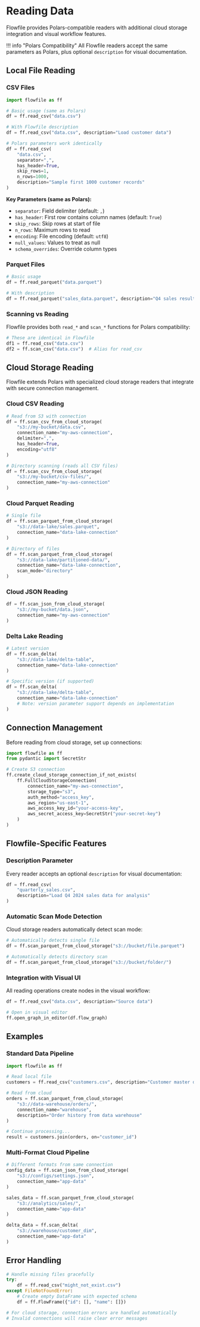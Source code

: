 # Reading Data

Flowfile provides Polars-compatible readers with additional cloud storage integration and visual workflow features.

!!! info "Polars Compatibility"
    All Flowfile readers accept the same parameters as Polars, plus optional `description` for visual documentation.

## Local File Reading

### CSV Files

```python
import flowfile as ff

# Basic usage (same as Polars)
df = ff.read_csv("data.csv")

# With Flowfile description
df = ff.read_csv("data.csv", description="Load customer data")

# Polars parameters work identically
df = ff.read_csv(
    "data.csv",
    separator=",",
    has_header=True,
    skip_rows=1,
    n_rows=1000,
    description="Sample first 1000 customer records"
)
```

**Key Parameters (same as Polars):**
- `separator`: Field delimiter (default: `,`)
- `has_header`: First row contains column names (default: `True`)
- `skip_rows`: Skip rows at start of file
- `n_rows`: Maximum rows to read
- `encoding`: File encoding (default: `utf8`)
- `null_values`: Values to treat as null
- `schema_overrides`: Override column types

### Parquet Files

```python
# Basic usage
df = ff.read_parquet("data.parquet")

# With description
df = ff.read_parquet("sales_data.parquet", description="Q4 sales results")
```

### Scanning vs Reading

Flowfile provides both `read_*` and `scan_*` functions for Polars compatibility:

```python
# These are identical in Flowfile
df1 = ff.read_csv("data.csv")
df2 = ff.scan_csv("data.csv")  # Alias for read_csv
```

## Cloud Storage Reading

Flowfile extends Polars with specialized cloud storage readers that integrate with secure connection management.

### Cloud CSV Reading

```python
# Read from S3 with connection
df = ff.scan_csv_from_cloud_storage(
    "s3://my-bucket/data.csv",
    connection_name="my-aws-connection",
    delimiter=",",
    has_header=True,
    encoding="utf8"
)

# Directory scanning (reads all CSV files)
df = ff.scan_csv_from_cloud_storage(
    "s3://my-bucket/csv-files/",
    connection_name="my-aws-connection"
)
```

### Cloud Parquet Reading

```python
# Single file
df = ff.scan_parquet_from_cloud_storage(
    "s3://data-lake/sales.parquet",
    connection_name="data-lake-connection"
)

# Directory of files
df = ff.scan_parquet_from_cloud_storage(
    "s3://data-lake/partitioned-data/",
    connection_name="data-lake-connection",
    scan_mode="directory"
)
```

### Cloud JSON Reading

```python
df = ff.scan_json_from_cloud_storage(
    "s3://my-bucket/data.json",
    connection_name="my-aws-connection"
)
```

### Delta Lake Reading

```python
# Latest version
df = ff.scan_delta(
    "s3://data-lake/delta-table",
    connection_name="data-lake-connection"
)

# Specific version (if supported)
df = ff.scan_delta(
    "s3://data-lake/delta-table",
    connection_name="data-lake-connection"
    # Note: version parameter support depends on implementation
)
```

## Connection Management

Before reading from cloud storage, set up connections:

```python
import flowfile as ff
from pydantic import SecretStr

# Create S3 connection
ff.create_cloud_storage_connection_if_not_exists(
    ff.FullCloudStorageConnection(
        connection_name="my-aws-connection",
        storage_type="s3",
        auth_method="access_key",
        aws_region="us-east-1",
        aws_access_key_id="your-access-key",
        aws_secret_access_key=SecretStr("your-secret-key")
    )
)
```

## Flowfile-Specific Features

### Description Parameter

Every reader accepts an optional `description` for visual documentation:

```python
df = ff.read_csv(
    "quarterly_sales.csv",
    description="Load Q4 2024 sales data for analysis"
)
```

### Automatic Scan Mode Detection

Cloud storage readers automatically detect scan mode:

```python
# Automatically detects single file
df = ff.scan_parquet_from_cloud_storage("s3://bucket/file.parquet")

# Automatically detects directory scan
df = ff.scan_parquet_from_cloud_storage("s3://bucket/folder/")
```

### Integration with Visual UI

All reading operations create nodes in the visual workflow:

```python
df = ff.read_csv("data.csv", description="Source data")

# Open in visual editor
ff.open_graph_in_editor(df.flow_graph)
```

## Examples

### Standard Data Pipeline

```python
import flowfile as ff

# Read local file
customers = ff.read_csv("customers.csv", description="Customer master data")

# Read from cloud
orders = ff.scan_parquet_from_cloud_storage(
    "s3://data-warehouse/orders/",
    connection_name="warehouse",
    description="Order history from data warehouse"
)

# Continue processing...
result = customers.join(orders, on="customer_id")
```

### Multi-Format Cloud Pipeline

```python
# Different formats from same connection
config_data = ff.scan_json_from_cloud_storage(
    "s3://configs/settings.json",
    connection_name="app-data"
)

sales_data = ff.scan_parquet_from_cloud_storage(
    "s3://analytics/sales/",
    connection_name="app-data"
)

delta_data = ff.scan_delta(
    "s3://warehouse/customer_dim",
    connection_name="app-data"
)
```

## Error Handling

```python
# Handle missing files gracefully
try:
    df = ff.read_csv("might_not_exist.csv")
except FileNotFoundError:
    # Create empty DataFrame with expected schema
    df = ff.FlowFrame({"id": [], "name": []})

# For cloud storage, connection errors are handled automatically
# Invalid connections will raise clear error messages
```